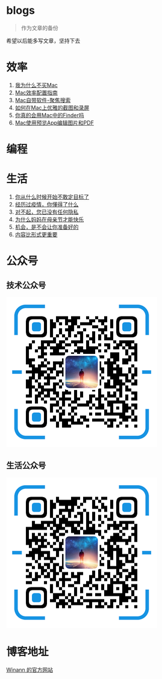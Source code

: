 # blogs

> 作为文章的备份

希望以后能多写文章，坚持下去

# 效率



1. [我为什么不买Mac](./Efficient/20200421/我为什么不买Mac.md)
2. [Mac效率配置指南](./Efficient/20200503/Mac效率配置指南.md)
3. [Mac自带软件-聚焦搜索](./Efficient/20200511/Mac自带软件-聚焦搜索.md)
4. [如何在Mac上优雅的截图和录屏](./Efficient/20200514/如何在Mac上优雅的截图和录屏.md)
5. [你真的会用Mac中的Finder吗](./Efficient/20200525/你真的会用Mac中的Finder吗.md)
6. [Mac使用预览App编辑图片和PDF](./Efficient/20200609/Mac使用预览App编辑图片和PDF.md)

# 编程



# 生活



1. [你从什么时候开始不敢定目标了](./Life/20200425/你从什么时候开始不敢定目标了.md)
2. [经历过疫情，你懂得了什么](Life/20200505/经历过疫情，你懂得了什么.md)
3. [对不起，您已没有任何隐私](Life/20200507/对不起，您已没有任何隐私.md)
4. [为什么妈妈在母亲节才能快乐](Life/20200510/为什么妈妈在母亲节才能快乐.md)
5. [机会，是不会让你准备好的](Life/20200517/机会，是不会让你准备好的.md)
6. [内容比形式更重要](Life/20200524/内容比形式更重要.md)

# 公众号

## 技术公众号

![Winann](./Resources/Winann.png)

## 生活公众号

![安然若宋](./Resources/安然若宋.png)

# 博客地址

[Winann 的官方网站](http://www.swinann.com)

